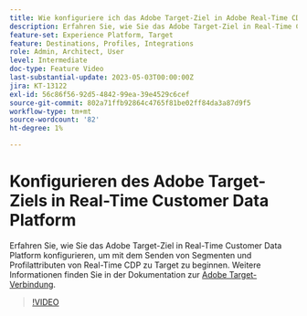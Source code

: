 ```yaml
---
title: Wie konfiguriere ich das Adobe Target-Ziel in Adobe Real-Time CDP?
description: Erfahren Sie, wie Sie das Adobe Target-Ziel in Real-Time Customer Data Platform konfigurieren, um mit dem Senden von Segmenten und Profilattributen von Real-Time CDP zu Target zu beginnen.
feature-set: Experience Platform, Target
feature: Destinations, Profiles, Integrations
role: Admin, Architect, User
level: Intermediate
doc-type: Feature Video
last-substantial-update: 2023-05-03T00:00:00Z
jira: KT-13122
exl-id: 56c86f56-92d5-4842-99ea-39e4529c6cef
source-git-commit: 802a71ffb92864c4765f81be02ff84da3a87d9f5
workflow-type: tm+mt
source-wordcount: '82'
ht-degree: 1%

---
```


# Konfigurieren des Adobe Target-Ziels in Real-Time Customer Data Platform

Erfahren Sie, wie Sie das Adobe Target-Ziel in Real-Time Customer Data Platform konfigurieren, um mit dem Senden von Segmenten und Profilattributen von Real-Time CDP zu Target zu beginnen. Weitere Informationen finden Sie in der Dokumentation zur [Adobe Target-Verbindung](https://experienceleague.adobe.com/docs/experience-platform/destinations/catalog/personalization/adobe-target-connection.html?lang=de).

>[!VIDEO](https://video.tv.adobe.com/v/3449802/?learn=on&captions=ger)
